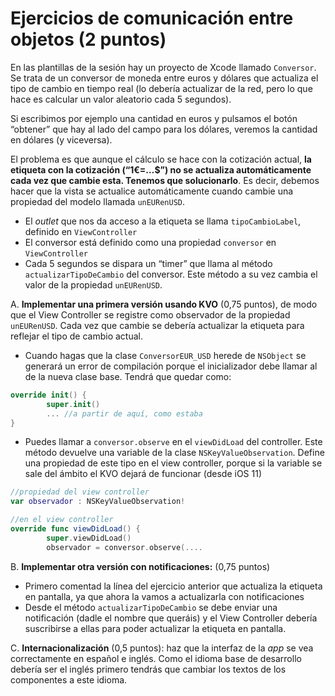 # Ejercicios de comunicación entre objetos (2 puntos)

En las plantillas de la sesión hay un proyecto de Xcode llamado `Conversor`. Se trata de un conversor de moneda entre euros y dólares que actualiza el tipo de cambio en tiempo real (lo debería actualizar de la red, pero lo que hace es calcular un valor aleatorio cada 5 segundos).

Si escribimos por ejemplo una cantidad en euros y pulsamos el botón “obtener” que hay al lado del campo para los dólares, veremos la cantidad en dólares (y viceversa).

El problema es que aunque el cálculo se hace con la cotización actual, **la etiqueta con la cotización (“1€=…$”) no se actualiza automáticamente cada vez que cambie esta. Tenemos que solucionarlo**. Es decir, debemos hacer que la vista se actualice automáticamente cuando cambie una propiedad del modelo llamada `unEURenUSD`.

- El *outlet* que nos da acceso a la etiqueta se llama `tipoCambioLabel`, definido en `ViewController`
- El conversor está definido como una propiedad `conversor`  en `ViewController`
- Cada 5 segundos se dispara un “timer” que llama al método `actualizarTipoDeCambio` del conversor. Este método a su vez cambia el valor de la propiedad `unEURenUSD`.

A. **Implementar una primera versión usando KVO** (0,75 puntos), de modo que el View Controller se registre como observador de la propiedad `unEURenUSD`. Cada vez que cambie se debería actualizar la etiqueta para reflejar el tipo de cambio actual.

- Cuando hagas que la clase `ConversorEUR_USD` herede de `NSObject` se generará un error de compilación porque el inicializador debe llamar al de la nueva clase base. Tendrá que quedar como:

```swift
override init() {
        super.init()
        ... //a partir de aquí, como estaba
}
```

- Puedes llamar a `conversor.observe` en el `viewDidLoad` del controller. Este método devuelve una variable de la clase  `NSKeyValueObservation`. Define una propiedad de este tipo en el view controller, porque si la variable se sale del ámbito el KVO dejará de funcionar (desde iOS 11)

```swift
//propiedad del view controller
var observador : NSKeyValueObservation!
```

```swift
//en el view controller
override func viewDidLoad() {
        super.viewDidLoad()
        observador = conversor.observe(....
```

B. **Implementar otra versión con notificaciones:** (0,75 puntos) 

- Primero comentad la línea del ejercicio anterior que actualiza la etiqueta en pantalla, ya que ahora la vamos a actualizarla con notificaciones
- Desde el método `actualizarTipoDeCambio` se debe enviar una notificación (dadle el nombre que queráis) y el View Controller debería suscribirse a ellas para poder actualizar la etiqueta en pantalla. 

C. **Internacionalización** (0,5 puntos): haz que la interfaz de la *app* se vea correctamente en español e inglés. Como el idioma base de desarrollo debería ser el inglés primero tendrás que cambiar los textos de los componentes a este idioma.
